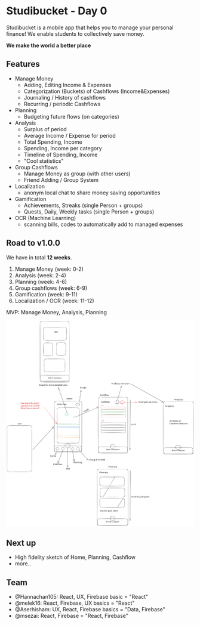 # Studibucket - Day 0

Studibucket is a mobile app that helps you to manage your personal finance!
We enable students to collectively save money. 

**We make the world a better place**

## Features

- Manage Money
  - Adding, Editing Income & Expenses 
  - Categorization (Buckets) of Cashflows (Income&Expenses)
  - Journaling / History of cashflows 
  - Recurring / periodic Cashflows
- Planning
  - Budgeting future flows (on categories)
- Analysis
  - Surplus of period
  - Average Income / Expense for period
  - Total Spending, Income
  - Spending, Income per category 
  - Timeline of Spending, Income
  - "Cool statistics"
- Group Cashflows
  - Manage Money as group (with other users)
  - Friend Adding / Group System 
- Localization
  - anonym local chat to share money saving opportunities
- Gamification
  - Achievements, Streaks (single Person + groups)
  - Quests, Daily, Weekly tasks (single Person + groups)
- OCR (Machine Learning)
  - scanning bills, codes to automatically add to managed expenses

## Road to v1.0.0

We have in total **12 weeks**.

1. Manage Money (week: 0-2)
2. Analysis (week: 2-4) 
3. Planning (week: 4-6)
4. Group cashflows (week: 6-9)
5. Gamification (week: 9-11)
6. Localization / OCR (week: 11-12)

MVP: Manage Money, Analysis, Planning

![base_sketcht](./sketch-base.svg)


## Next up

- High fidelity sketch of Home, Planning, Cashflow
- more..

## Team

- @Hannachan105: React, UX, Firebase basic = "React"
- @melek16: React, Firebase, UX basics = "React"
- @Aserhisham: UX, React, Firebase basics = "Data, Firebase"
- @msezai: React, Firebase = "React, Firebase"

